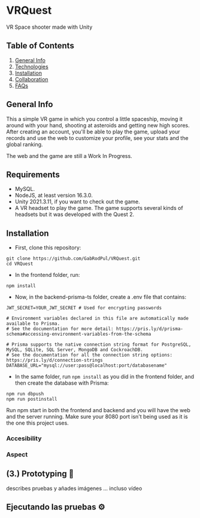 # VRQuest
VR Space shooter made with Unity

## Table of Contents
1. [General Info](#general-info)
2. [Technologies](#technologies)
3. [Installation](#installation)
4. [Collaboration](#collaboration)
5. [FAQs](#faqs)

## General Info
This a simple VR game in which you control a little spaceship, moving it around with your hand, shooting at asteroids and getting new high scores.
After creating an account, you'll be able to play the game, upload your records and use the web to customize your profile, see your stats and the global ranking.

The web and the game are still a Work In Progress.

## Requirements
* MySQL.
* NodeJS, at least version 16.3.0.
* Unity 2021.3.11, if you want to check out the game.
* A VR headset to play the game. The game supports several kinds of headsets but it was developed with the Quest 2.

## Installation
- First, clone this repository:
```
git clone https://github.com/GabRodPul/VRQuest.git
cd VRQuest
```

- In the frontend folder, run:
```
npm install
```

- Now, in the backend-prisma-ts folder, create a .env file that contains:
```
JWT_SECRET=YOUR_JWT_SECRET # Used for encrypting passwords

# Environment variables declared in this file are automatically made available to Prisma.
# See the documentation for more detail: https://pris.ly/d/prisma-schema#accessing-environment-variables-from-the-schema

# Prisma supports the native connection string format for PostgreSQL, MySQL, SQLite, SQL Server, MongoDB and CockroachDB.
# See the documentation for all the connection string options: https://pris.ly/d/connection-strings
DATABASE_URL="mysql://user:pass@localhost:port/databasename"
```

- In the same folder, run ```npm install``` as you did in the frontend folder, and then create the database with Prisma:
```
npm run dbpush
npm run postinstall
```

Run npm start in both the frontend and backend and you will have the web and the server running.
Make sure your 8080 port isn't being used as it is the one this project uses.

### Accesibility
### Aspect


## (3.) Prototyping 🔧
describes pruebas y añades imágenes
... incluso vídeo

## Ejecutando las pruebas ⚙️

